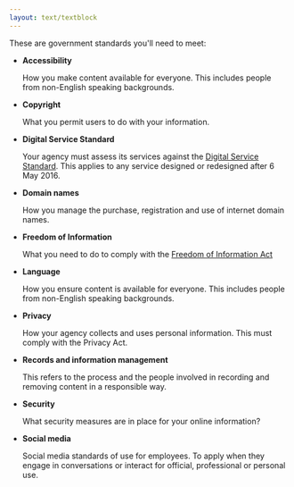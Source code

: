 ```yaml
---
layout: text/textblock
---
```


These are government standards you'll need to meet:

- **Accessibility**

    How you make content available for everyone. 
    This includes people from non-English speaking backgrounds.
- **Copyright**

    What you permit users to do with your information.
- **Digital Service Standard**

    Your agency must assess its services against the [Digital Service Standard](/digital-service-standard).
    This applies to any service designed or redesigned after 6 May 2016.
- **Domain names**

    How you manage the purchase, registration and use of internet domain names.
- **Freedom of Information**

    What you need to do to comply with the [Freedom of Information Act](/content-strategy/remove-content/get-approval-remove/#freedom-of-information-foi-risks)
- **Language**

    How you ensure content is available for everyone. 
    This includes people from non-English speaking backgrounds.
- **Privacy**

    How your agency collects and uses personal information. This must  comply with the Privacy Act.
- **Records and information management**

    This refers to the process and the people involved in recording and removing content in a responsible way.
- **Security**

    What security measures are in place for your online information?
- **Social media**

    Social media standards of use for employees. 
    To apply when they engage in conversations or interact for official, professional or personal use.
